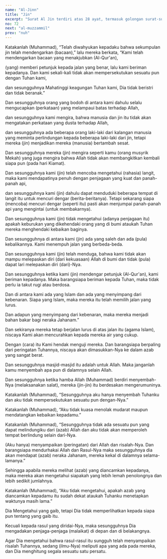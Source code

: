 ```yaml
---
name: "Al-Jinn"
title: "Jin"
excerpt: "Surat Al Jin terdiri atas 28 ayat, termasuk golongan surat-surat Makkiyyah, diturunkan sesudah surat Al A'raaf. Dinamai Al Jin diambil dari perkataan Al Jin yang terdapat  pada ayat pertama surat ini. Pada ayat tersebut dan ayat-ayat berikutnya  diterangkan bahwa Jin sebagai makhluk halus telah mendengar pembacaan  Al Quran dan mereka mengikuti ajaran Al Quran tersebut."
no: 72
next: "al-muzzammil"
prev: "nuh"
---
```


<span id='1' class='verse' title="QS Al-Jinn: 1">Katakanlah (Muhammad), “Telah diwahyukan kepadaku bahwa sekumpulan jin telah mendengarkan (bacaan),” lalu mereka berkata, “Kami telah mendengarkan bacaan yang menakjubkan (Al-Qur'an),</span>

<span id='2' class='verse' title="QS Al-Jinn: 2">(yang) memberi petunjuk kepada jalan yang benar, lalu kami beriman kepadanya. Dan kami sekali-kali tidak akan mempersekutukan sesuatu pun dengan Tuhan kami,</span>

<span id='3' class='verse' title="QS Al-Jinn: 3">dan sesungguhnya Mahatinggi keagungan Tuhan kami, Dia tidak beristri dan tidak beranak.”</span>

<span id='4' class='verse' title="QS Al-Jinn: 4">Dan sesungguhnya orang yang bodoh di antara kami dahulu selalu mengucapkan (perkataan) yang melampaui batas terhadap Allah,</span>

<span id='5' class='verse' title="QS Al-Jinn: 5">dan sesungguhnya kami mengira, bahwa manusia dan jin itu tidak akan mengatakan perkataan yang dusta terhadap Allah,</span>

<span id='6' class='verse' title="QS Al-Jinn: 6">dan sesungguhnya ada beberapa orang laki-laki dari kalangan manusia yang meminta perlindungan kepada beberapa laki-laki dari jin, tetapi mereka (jin) menjadikan mereka (manusia) bertambah sesat.</span>

<span id='7' class='verse' title="QS Al-Jinn: 7">Dan sesungguhnya mereka (jin) mengira seperti kamu (orang musyrik Mekah) yang juga mengira bahwa Allah tidak akan membangkitkan kembali siapa pun (pada hari Kiamat).</span>

<span id='8' class='verse' title="QS Al-Jinn: 8">Dan sesungguhnya kami (jin) telah mencoba mengetahui (rahasia) langit, maka kami mendapatinya penuh dengan penjagaan yang kuat dan panah-panah api,</span>

<span id='9' class='verse' title="QS Al-Jinn: 9">dan sesungguhnya kami (jin) dahulu dapat menduduki beberapa tempat di langit itu untuk mencuri dengar (berita-beritanya). Tetapi sekarang siapa (mencoba) mencuri dengar (seperti itu) pasti akan menjumpai panah-panah api yang mengintai (untuk membakarnya).</span>

<span id='10' class='verse' title="QS Al-Jinn: 10">Dan sesungguhnya kami (jin) tidak mengetahui (adanya penjagaan itu) apakah keburukan yang dikehendaki orang yang di bumi ataukah Tuhan mereka menghendaki kebaikan baginya.</span>

<span id='11' class='verse' title="QS Al-Jinn: 11">Dan sesungguhnya di antara kami (jin) ada yang saleh dan ada (pula) kebalikannya. Kami menempuh jalan yang berbeda-beda.</span>

<span id='12' class='verse' title="QS Al-Jinn: 12">Dan sesungguhnya kami (jin) telah menduga, bahwa kami tidak akan mampu melepaskan diri (dari kekuasaan) Allah di bumi dan tidak (pula) dapat lari melepaskan diri (dari)-Nya.</span>

<span id='13' class='verse' title="QS Al-Jinn: 13">Dan sesungguhnya ketika kami (jin) mendengar petunjuk (Al-Qur'an), kami beriman kepadanya. Maka barangsiapa beriman kepada Tuhan, maka tidak perlu ia takut rugi atau berdosa.</span>

<span id='14' class='verse' title="QS Al-Jinn: 14">Dan di antara kami ada yang Islam dan ada yang menyimpang dari kebenaran. Siapa yang Islam, maka mereka itu telah memilih jalan yang lurus.</span>

<span id='15' class='verse' title="QS Al-Jinn: 15">Dan adapun yang menyimpang dari kebenaran, maka mereka menjadi bahan bakar bagi neraka Jahanam.”</span>

<span id='16' class='verse' title="QS Al-Jinn: 16">Dan sekiranya mereka tetap berjalan lurus di atas jalan itu (agama Islam), niscaya Kami akan mencurahkan kepada mereka air yang cukup.</span>

<span id='17' class='verse' title="QS Al-Jinn: 17">Dengan (cara) itu Kami hendak menguji mereka. Dan barangsiapa berpaling dari peringatan Tuhannya, niscaya akan dimasukkan-Nya ke dalam azab yang sangat berat.</span>

<span id='18' class='verse' title="QS Al-Jinn: 18">Dan sesungguhnya masjid-masjid itu adalah untuk Allah. Maka janganlah kamu menyembah apa pun di dalamnya selain Allah.</span>

<span id='19' class='verse' title="QS Al-Jinn: 19">Dan sesungguhnya ketika hamba Allah (Muhammad) berdiri menyembah-Nya (melaksanakan salat), mereka (jin-jin) itu berdesakan mengerumuninya.</span>

<span id='20' class='verse' title="QS Al-Jinn: 20">Katakanlah (Muhammad), “Sesungguhnya aku hanya menyembah Tuhanku dan aku tidak mempersekutukan sesuatu pun dengan-Nya.”</span>

<span id='21' class='verse' title="QS Al-Jinn: 21">Katakanlah (Muhammad), “Aku tidak kuasa menolak mudarat maupun mendatangkan kebaikan kepadamu.”</span>

<span id='22' class='verse' title="QS Al-Jinn: 22">Katakanlah (Muhammad), “Sesungguhnya tidak ada sesuatu pun yang dapat melindungiku dari (azab) Allah dan aku tidak akan memperoleh tempat berlindung selain dari-Nya.</span>

<span id='23' class='verse' title="QS Al-Jinn: 23">(Aku hanya) menyampaikan (peringatan) dari Allah dan risalah-Nya. Dan barangsiapa mendurhakai Allah dan Rasul-Nya maka sesungguhnya dia akan mendapat (azab) neraka Jahanam, mereka kekal di dalamnya selama-lamanya.”</span>

<span id='24' class='verse' title="QS Al-Jinn: 24">Sehingga apabila mereka melihat (azab) yang diancamkan kepadanya, maka mereka akan mengetahui siapakah yang lebih lemah penolongnya dan lebih sedikit jumlahnya.</span>

<span id='25' class='verse' title="QS Al-Jinn: 25">Katakanlah (Muhammad), “Aku tidak mengetahui, apakah azab yang diancamkan kepadamu itu sudah dekat ataukah Tuhanku menetapkan waktunya masih lama.”</span>

<span id='26' class='verse' title="QS Al-Jinn: 26">Dia Mengetahui yang gaib, tetapi Dia tidak memperlihatkan kepada siapa pun tentang yang gaib itu.</span>

<span id='27' class='verse' title="QS Al-Jinn: 27">Kecuali kepada rasul yang diridai-Nya, maka sesungguhnya Dia mengadakan penjaga-penjaga (malaikat) di depan dan di belakangnya.</span>

<span id='28' class='verse' title="QS Al-Jinn: 28">Agar Dia mengetahui bahwa rasul-rasul itu sungguh telah menyampaikan risalah Tuhannya, sedang (ilmu-Nya) meliputi apa yang ada pada mereka, dan Dia menghitung segala sesuatu satu persatu.</span>

